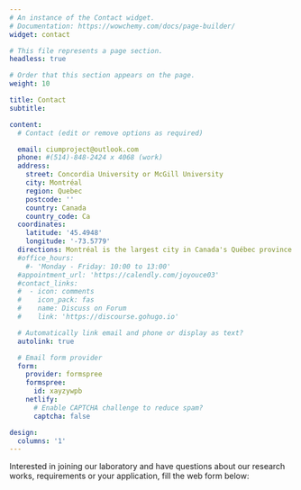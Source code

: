 ```yaml
---
# An instance of the Contact widget.
# Documentation: https://wowchemy.com/docs/page-builder/
widget: contact

# This file represents a page section.
headless: true

# Order that this section appears on the page.
weight: 10

title: Contact
subtitle:

content:
  # Contact (edit or remove options as required)

  email: ciumproject@outlook.com
  phone: #(514)-848-2424 x 4068 (work)
  address:
    street: Concordia University or McGill University
    city: Montréal
    region: Quebec
    postcode: ''
    country: Canada
    country_code: Ca
  coordinates:
    latitude: '45.4948'
    longitude: '-73.5779'
  directions: Montréal is the largest city in Canada's Québec province. It’s set on an island in the Saint Lawrence River and named after Mt. Royal, the triple-peaked hill at its heart. Its boroughs, many of which were once independent cities, include neighbourhoods ranging from cobblestoned, French colonial Vieux-Montréal – with the Gothic Revival Notre-Dame Basilica at its centre – to bohemian Plateau.
  #office_hours:
    #- 'Monday - Friday: 10:00 to 13:00'
  #appointment_url: 'https://calendly.com/joyouce03'
  #contact_links:
  #  - icon: comments
  #    icon_pack: fas
  #    name: Discuss on Forum
  #    link: 'https://discourse.gohugo.io'

  # Automatically link email and phone or display as text?
  autolink: true

  # Email form provider
  form:
    provider: formspree
    formspree:
      id: xayzywpb
    netlify:
      # Enable CAPTCHA challenge to reduce spam?
      captcha: false

design:
  columns: '1'
---
```


Interested in joining our laboratory and have questions about our research works, requirements or your application, fill the web form below: